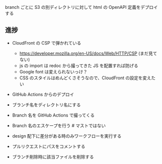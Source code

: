 branch ごとに S3 の別ディレクトリに対して html の OpenAPI 定義をデプロイする

## 進捗

- CloudFront の CSP で弾かれている

  - https://developer.mozilla.org/en-US/docs/Web/HTTP/CSP (まだ見てない)
  - js の import は redoc から撮ってきた JS を配置すれば防げる
  - Google font は変えられないっけ？
  - CSS のスタイルはめんどくさそうなので、CloudFront の設定を変えたい

- GitHub Actions からのデプロイ
- ブランチ名をディレクトリ名にする

- Branch 名を GitHub Actions で撮ってくる
- Branch 名のエスケープを行う # マストではない

- design 配下に差分がある時のみワークフローを実行する

- プルリクエストにパスをコメントする
- ブランチ削除時に該当ファイルを削除する
